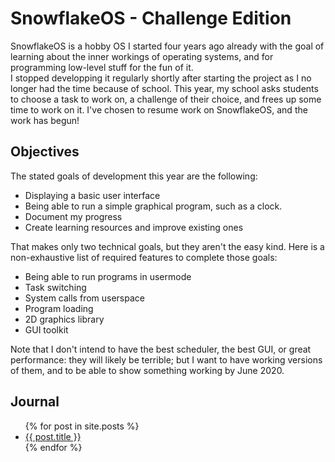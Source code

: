 ---
---

# SnowflakeOS - Challenge Edition

SnowflakeOS is a hobby OS I started four years ago already with the goal of learning about the inner workings of operating systems, and for programming low-level stuff for the fun of it.  
I stopped developping it regularly shortly after starting the project as I no longer had the time because of school. This year, my school asks students to choose a task to work on, a challenge of their choice, and frees up some time to work on it. I've chosen to resume work on SnowflakeOS, and the work has begun!

## Objectives

The stated goals of development this year are the following:

- Displaying a basic user interface
- Being able to run a simple graphical program, such as a clock.
- Document my progress
- Create learning resources and improve existing ones

That makes only two technical goals, but they aren't the easy kind. Here is a non-exhaustive list of required features to complete those goals:

- Being able to run programs in usermode
- Task switching
- System calls from userspace
- Program loading
- 2D graphics library
- GUI toolkit

Note that I don't intend to have the best scheduler, the best GUI, or great performance: they will likely be terrible; but I want to have working versions of them, and to be able to show something working by June 2020.

## Journal

<ul>
  {% for post in site.posts %}
    <li>
      <a href="{{ post.url }}">{{ post.title }}</a>
    </li>
  {% endfor %}
</ul>
